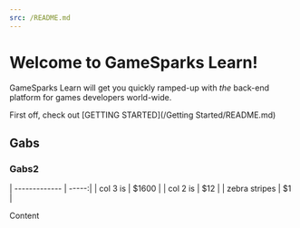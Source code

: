 ```yaml
---
src: /README.md
---
```


# Welcome to GameSparks Learn!

GameSparks Learn will get you quickly ramped-up with *the* back-end platform for games developers world-wide.

First off, check out [GETTING STARTED](/Getting Started/README.md)

## Gabs

### Gabs2




| ------------- | -----:|
| col 3 is      | $1600 |
| col 2 is      |   $12 |
| zebra stripes |    $1 |

Content
